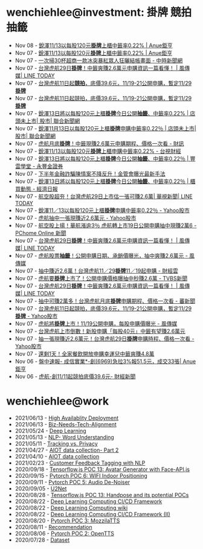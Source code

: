 # wenchiehlee@investment: 掛牌 競拍 抽籤 

<!-- rss start -->
- Nov 08 - [銳澤11/13以每股120元<b>掛牌</b>上櫃中籤率0.22% | Anue鉅亨](https://www.google.com/url?rct=j&sa=t&url=https://news.cnyes.com/news/id/5768512&ct=ga&cd=CAIyImQ1NGU5NDllMDMxY2JiY2M6Y29tLnR3OnpoLVRXOlRXOlI&usg=AOvVaw1sNGDLWvWA_GSNdo7-aR4A)
- Nov 07 - [銳澤11/13以每股120元<b>掛牌</b>上櫃中籤率0.22% | Anue鉅亨](https://www.google.com/url?rct=j&sa=t&url=https://news.cnyes.com/news/id/5768512&ct=ga&cd=CAIyIGMyMDFhNDU4NzAzY2ViODg6Y29tLnR3OnpoLVRXOlRX&usg=AOvVaw1sNGDLWvWA_GSNdo7-aR4A)
- Nov 07 - [一次掃30杯超商一款冰突暴紅眾人狂曬結帳畫面 - 中時新聞網](https://www.google.com/url?rct=j&sa=t&url=https://www.chinatimes.com/realtimenews/20241107000884-260405&ct=ga&cd=CAIyIGMyMDFhNDU4NzAzY2ViODg6Y29tLnR3OnpoLVRXOlRX&usg=AOvVaw0dzq-YoWxcL-_ArCjXvFtd)
- Nov 07 - [台灣虎航29日<b>掛牌</b>！中籤爽賺2.6萬元申購資訊一篇看懂！ | 風傳媒| LINE TODAY](https://www.google.com/url?rct=j&sa=t&url=https://today.line.me/tw/v2/article/5yWkMOy&ct=ga&cd=CAIyIGMyMDFhNDU4NzAzY2ViODg6Y29tLnR3OnpoLVRXOlRX&usg=AOvVaw3kgqeZ7iKJzxwCsRG2G86o)
- Nov 07 - [台灣虎航11日起<b>競拍</b>，底價39.6元，11/19-21公開申購，暫定11/29<b>掛牌</b>](https://www.google.com/url?rct=j&sa=t&url=https://tw.stock.yahoo.com/news/%25E5%258F%25B0%25E7%2581%25A3%25E8%2599%258E%25E8%2588%25AA11%25E6%2597%25A5%25E8%25B5%25B7%25E7%25AB%25B6%25E6%258B%258D-%25E5%25BA%2595%25E5%2583%25B939-6%25E5%2585%2583-11-19-014214769.html&ct=ga&cd=CAIyIGMyMDFhNDU4NzAzY2ViODg6Y29tLnR3OnpoLVRXOlRX&usg=AOvVaw1oI9eO895xujWFyee6E5I1)
- Nov 07 - [台灣虎航11日起競拍，底價39.6元，11/19-21公開申購，暫定11/29<b>掛牌</b>](https://www.google.com/url?rct=j&sa=t&url=https://tw.stock.yahoo.com/news/%25E5%258F%25B0%25E7%2581%25A3%25E8%2599%258E%25E8%2588%25AA11%25E6%2597%25A5%25E8%25B5%25B7%25E7%25AB%25B6%25E6%258B%258D-%25E5%25BA%2595%25E5%2583%25B939-6%25E5%2585%2583-11-19-014214769.html&ct=ga&cd=CAIyIDAyOWU0YTc5M2ViOGJkZDQ6Y29tLnR3OnpoLVRXOlRX&usg=AOvVaw1oI9eO895xujWFyee6E5I1)
- Nov 07 - [銳澤13日將以每股120元上櫃<b>掛牌</b>今日公開<b>抽籤</b>、中籤率0.22% | 店頭未上市| 股市| 聯合新聞網](https://www.google.com/url?rct=j&sa=t&url=https://udn.com/news/story/7254/8345166&ct=ga&cd=CAIyIDAyOWU0YTc5M2ViOGJkZDQ6Y29tLnR3OnpoLVRXOlRX&usg=AOvVaw1izphzxSmtfHxzSnR8khCb)
- Nov 07 - [銳澤11月13日以每股120元上櫃<b>掛牌</b>申購中籤率0.22％ | 店頭未上市| 股市| 聯合新聞網](https://www.google.com/url?rct=j&sa=t&url=https://udn.com/news/story/7254/8344871&ct=ga&cd=CAIyIDAyOWU0YTc5M2ViOGJkZDQ6Y29tLnR3OnpoLVRXOlRX&usg=AOvVaw0z6kqRC3B0QYyUHdcoa6WF)
- Nov 07 - [虎航月底<b>掛牌</b>！中籤現賺2.6萬元申購期程、價格一次看 - 財訊](https://www.google.com/url?rct=j&sa=t&url=https://www.wealth.com.tw/articles/90ee17ed-8281-416a-a0a7-e3172ae7bf18&ct=ga&cd=CAIyIDAyOWU0YTc5M2ViOGJkZDQ6Y29tLnR3OnpoLVRXOlRX&usg=AOvVaw2UrUGEk4K1c7IolHz5zwDq)
- Nov 07 - [銳澤11/13以每股120元<b>掛牌</b>上櫃申購中籤率0.22% - 台視財經](https://www.google.com/url?rct=j&sa=t&url=https://www.ttv.com.tw/finance/view/default.asp%3Fi%3D1120240717474792D838C18E4D108C68FA4031AF97706892%26from%3D587&ct=ga&cd=CAIyIDAyOWU0YTc5M2ViOGJkZDQ6Y29tLnR3OnpoLVRXOlRX&usg=AOvVaw0hTYtL3eL0WV3Tn-ax9Y71)
- Nov 07 - [銳澤13日將以每股120元上櫃<b>掛牌</b>今日公開<b>抽籤</b>、中籤率0.22％ | 豐雲學堂 - 永豐金證券](https://www.google.com/url?rct=j&sa=t&url=https://www.sinotrade.com.tw/richclub/news/672ca4c032ba0c9331611a9c&ct=ga&cd=CAIyIDAyOWU0YTc5M2ViOGJkZDQ6Y29tLnR3OnpoLVRXOlRX&usg=AOvVaw2m8iNIMjMaYtBEeD6pH3ul)
- Nov 07 - [下半年金融詐騙陳情案不降反升！金管會曝光最新手法](https://www.google.com/url?rct=j&sa=t&url=https://www.sinotrade.com.tw/richclub/news/672ca4bc32ba0c933161164e&ct=ga&cd=CAIyIDAyOWU0YTc5M2ViOGJkZDQ6Y29tLnR3OnpoLVRXOlRX&usg=AOvVaw1gqEMJiQwsQW28Yk9YrBlr)
- Nov 07 - [銳澤13日將以每股120元上櫃<b>掛牌</b>今日公開<b>抽籤</b>、中籤率0.22％ | 櫃買動態 - 經濟日報](https://www.google.com/url?rct=j&sa=t&url=https://money.udn.com/money/amp/story/11074/8345166&ct=ga&cd=CAIyIDAyOWU0YTc5M2ViOGJkZDQ6Y29tLnR3OnpoLVRXOlRX&usg=AOvVaw36uph41eMw5y78HH5Sdy12)
- Nov 07 - [航空股超夯！台灣虎航29日上市估一張可賺2.6萬| 華視新聞| LINE TODAY](https://www.google.com/url?rct=j&sa=t&url=https://today.line.me/tw/v2/article/3NW26QM&ct=ga&cd=CAIyIGMyMDFhNDU4NzAzY2ViODg6Y29tLnR3OnpoLVRXOlRX&usg=AOvVaw3VJ-lcZh6KKNTL3g9_yo1R)
- Nov 07 - [銳澤11／13以每股120元上櫃<b>掛牌</b>申購中籤率0.22％ - Yahoo股市](https://www.google.com/url?rct=j&sa=t&url=https://tw.stock.yahoo.com/news/%25E9%258A%25B3%25E6%25BE%25A411-13%25E4%25BB%25A5%25E6%25AF%258F%25E8%2582%25A1120%25E5%2585%2583%25E4%25B8%258A%25E6%25AB%2583%25E6%258E%259B%25E7%2589%258C-%25E7%2594%25B3%25E8%25B3%25BC%25E4%25B8%25AD%25E7%25B1%25A4%25E7%258E%25870-22-083107081.html&ct=ga&cd=CAIyIDAyOWU0YTc5M2ViOGJkZDQ6Y29tLnR3OnpoLVRXOlRX&usg=AOvVaw2ifxQXY7Vwb7YNm1huX3GH)
- Nov 07 - [虎航抽中一張現賺近2.6萬元 - Yahoo股市](https://www.google.com/url?rct=j&sa=t&url=https://tw.stock.yahoo.com/news/%25E8%2599%258E%25E8%2588%25AA-%25E6%258A%25BD%25E4%25B8%25AD-%25E5%25BC%25B5%25E7%258F%25BE%25E8%25B3%25BA%25E8%25BF%25912-6%25E8%2590%25AC%25E5%2585%2583-201000399.html&ct=ga&cd=CAIyIGMyMDFhNDU4NzAzY2ViODg6Y29tLnR3OnpoLVRXOlRX&usg=AOvVaw3ObOtx31-QcFct9Y_m0caG)
- Nov 07 - [航空股上揚！華航漲逾3％ 虎航轉上市19日公開申購抽中現賺2萬6 - PChome Online 新聞](https://www.google.com/url?rct=j&sa=t&url=https://news.pchome.com.tw/finance/crwant/20241107/index-73096565651134316003.html&ct=ga&cd=CAIyIGMyMDFhNDU4NzAzY2ViODg6Y29tLnR3OnpoLVRXOlRX&usg=AOvVaw0-OCKypIzxmBVkurFwYa-_)
- Nov 07 - [台灣虎航29日<b>掛牌</b>！中籤爽賺2.6萬元申購資訊一篇看懂！ | 風傳媒| LINE TODAY](https://www.google.com/url?rct=j&sa=t&url=https://today.line.me/tw/v2/article/5yWkMOy&ct=ga&cd=CAIyIDAyOWU0YTc5M2ViOGJkZDQ6Y29tLnR3OnpoLVRXOlRX&usg=AOvVaw3kgqeZ7iKJzxwCsRG2G86o)
- Nov 07 - [虎航股票<b>抽籤</b>！公開申購日期、承銷價曝光，抽中爽賺2.6萬元 - 風傳媒](https://www.google.com/url?rct=j&sa=t&url=https://www.storm.mg/lifestyle/5268937&ct=ga&cd=CAIyIDAyOWU0YTc5M2ViOGJkZDQ6Y29tLnR3OnpoLVRXOlRX&usg=AOvVaw2f-fdQA7PTp-Ci4FGGi1CM)
- Nov 07 - [抽中賺近2.6萬！台灣虎航11／29<b>掛牌</b>11／19起申購 - 財經雲](https://www.google.com/url?rct=j&sa=t&url=https://finance.ettoday.net/news/2849919&ct=ga&cd=CAIyImQ1NGU5NDllMDMxY2JiY2M6Y29tLnR3OnpoLVRXOlRXOlI&usg=AOvVaw2zayQDQ_HcvnGhank6IRJm)
- Nov 07 - [虎航要<b>掛牌</b>上市了！公開申購價格曝抽中秒賺2.6萬 - TVBS新聞](https://www.google.com/url?rct=j&sa=t&url=https://news.tvbs.com.tw/life/2677222&ct=ga&cd=CAIyImQ1NGU5NDllMDMxY2JiY2M6Y29tLnR3OnpoLVRXOlRXOlI&usg=AOvVaw2YShw-6pPfTud4qT5QV9HG)
- Nov 07 - [台灣虎航29日<b>掛牌</b>！中籤爽賺2.6萬元申購資訊一篇看懂！ | 風傳媒| LINE TODAY](https://www.google.com/url?rct=j&sa=t&url=https://today.line.me/tw/v2/article/5yWkMOy&ct=ga&cd=CAIyImQ1NGU5NDllMDMxY2JiY2M6Y29tLnR3OnpoLVRXOlRXOlI&usg=AOvVaw3kgqeZ7iKJzxwCsRG2G86o)
- Nov 07 - [抽中可賺2萬多！台灣虎航月底<b>掛牌</b>申購期程、價格一次看 - 蕃新聞](https://www.google.com/url?rct=j&sa=t&url=https://n.yam.com/Article/20241106172872&ct=ga&cd=CAIyImQ1NGU5NDllMDMxY2JiY2M6Y29tLnR3OnpoLVRXOlRXOlI&usg=AOvVaw3abMphykSFkxhfMzEWoMY2)
- Nov 07 - [台灣虎航11日起競拍，底價39.6元，11/19-21公開申購，暫定11/29<b>掛牌</b> - Yahoo股市](https://www.google.com/url?rct=j&sa=t&url=https://tw.stock.yahoo.com/news/%25E5%258F%25B0%25E7%2581%25A3%25E8%2599%258E%25E8%2588%25AA11%25E6%2597%25A5%25E8%25B5%25B7%25E7%25AB%25B6%25E6%258B%258D-%25E5%25BA%2595%25E5%2583%25B939-6%25E5%2585%2583-11-19-014214769.html&ct=ga&cd=CAIyImQ1NGU5NDllMDMxY2JiY2M6Y29tLnR3OnpoLVRXOlRXOlI&usg=AOvVaw1oI9eO895xujWFyee6E5I1)
- Nov 07 - [虎航將<b>掛牌</b>上市！11/19公開申購，每股申購價曝光 - 風傳媒](https://www.google.com/url?rct=j&sa=t&url=https://www.storm.mg/lifestyle/5268937&ct=ga&cd=CAIyIGMyMDFhNDU4NzAzY2ViODg6Y29tLnR3OnpoLVRXOlRX&usg=AOvVaw2f-fdQA7PTp-Ci4FGGi1CM)
- Nov 07 - [台灣虎航上市倒數！新股申購「每股40元」中籤有望賺2.6萬元](https://www.google.com/url?rct=j&sa=t&url=https://www.ftnn.com.tw/news/333323&ct=ga&cd=CAIyImQ1NGU5NDllMDMxY2JiY2M6Y29tLnR3OnpoLVRXOlRXOlI&usg=AOvVaw3WHiX23IYyZ9ikZKGGMm3M)
- Nov 07 - [抽一張現賺近2.6萬元！台灣虎航29日<b>掛牌</b>申購時程、價格一次看 - Yahoo股市](https://www.google.com/url?rct=j&sa=t&url=https://tw.stock.yahoo.com/news/%25E6%258A%25BD-%25E5%25BC%25B5%25E7%258F%25BE%25E8%25B3%25BA%25E8%25BF%25912-6%25E8%2590%25AC%25E5%2585%2583-%25E5%258F%25B0%25E7%2581%25A3%25E8%2599%258E%25E8%2588%25AA29%25E6%2597%25A5%25E6%258E%259B%25E7%2589%258C-%25E7%2594%25B3%25E8%25B3%25BC%25E6%2599%2582%25E7%25A8%258B-121101446.html&ct=ga&cd=CAIyImQ1NGU5NDllMDMxY2JiY2M6Y29tLnR3OnpoLVRXOlRXOlI&usg=AOvVaw2GL8kxM47QMsJExaV-B_r3)
- Nov 07 - [還剩1天！全家餐飲開放申購幸運兒中籤爽賺4.8萬](https://www.google.com/url?rct=j&sa=t&url=https://tw.news.yahoo.com/%25E9%2582%2584%25E5%2589%25A91%25E5%25A4%25A9-%25E5%2585%25A8%25E5%25AE%25B6%25E9%25A4%2590%25E9%25A3%25B2%25E9%2596%258B%25E6%2594%25BE%25E7%2594%25B3%25E8%25B3%25BC-%25E5%25B9%25B8%25E9%2581%258B%25E5%2585%2592%25E4%25B8%25AD%25E7%25B1%25A4%25E7%2588%25BD%25E8%25B3%25BA4-8%25E8%2590%25AC-151200918.html&ct=ga&cd=CAIyIDAyOWU0YTc5M2ViOGJkZDQ6Y29tLnR3OnpoLVRXOlRX&usg=AOvVaw0mnZzG7IDGpkvK7eWERcx1)
- Nov 06 - [盤中速報- 成信實業*-創(6969)急拉3%報51.5元，成交33張| Anue鉅亨](https://www.google.com/url?rct=j&sa=t&url=https://news.cnyes.com/news/id/5765214&ct=ga&cd=CAIyImQ1NGU5NDllMDMxY2JiY2M6Y29tLnR3OnpoLVRXOlRXOlI&usg=AOvVaw1lmZ0wgeo_a-s2c5bRzjro)
- Nov 06 - [虎航-創11/11起競拍底價39.6元- 財經新聞](https://www.google.com/url?rct=j&sa=t&url=https://news.pchome.com.tw/finance/idn/20241106/index-73088825218532224003.html&ct=ga&cd=CAIyImQ1NGU5NDllMDMxY2JiY2M6Y29tLnR3OnpoLVRXOlRXOlI&usg=AOvVaw0jjdVXbQ9ktjBjnJKsOwzo)
<!-- rss end -->

# wenchiehlee@work
<!-- _feed1_ start -->
- 2021/06/13 - [High Availablity Deployment](https://wenchiehlee.github.io/mkdocs/blog/2021/06/high-availablity-deployment/)
- 2021/06/13 - [Biz-Needs-Tech-Alignment](https://wenchiehlee.github.io/mkdocs/blog/2021/06/biz-needs-tech-alignment/)
- 2021/05/24 - [Deep Learning](https://wenchiehlee.github.io/mkdocs/blog/2021/05/deep-learning/)
- 2021/05/13 - [NLP- Word Understanding](https://wenchiehlee.github.io/mkdocs/blog/2021/05/nlp--word-understanding/)
- 2021/05/11 - [Tracking vs. Privacy](https://wenchiehlee.github.io/mkdocs/blog/2021/05/tracking-vs-privacy/)
- 2021/04/27 - [AIOT data collection- Part 2](https://wenchiehlee.github.io/mkdocs/blog/2021/04/aiot-data-collection--part-2/)
- 2021/04/10 - [AIOT data collection](https://wenchiehlee.github.io/mkdocs/blog/2021/04/aiot-data-collection/)
- 2021/02/23 - [Customer Feedback Tagging with NLP](https://wenchiehlee.github.io/mkdocs/blog/2021/02/customer-feedback-tagging-with-nlp/)
- 2020/09/18 - [Tensorflow.js POC 13: Avatar Generator with Face-API.js](https://wenchiehlee.github.io/mkdocs/blog/2020/09/tensorflowjs-poc-13-avatar-generator-with-face-apijs/)
- 2020/09/15 - [Pytorch POC 6: WIFI Indoor Positioning](https://wenchiehlee.github.io/mkdocs/blog/2020/09/pytorch-poc-6-wifi-indoor-positioning/)
- 2020/09/11 - [Pytorch POC 5: Audio De-Noiser](https://wenchiehlee.github.io/mkdocs/blog/2020/09/pytorch-poc-5-audio-de-noiser/)
- 2020/09/05 - [U2Net](https://wenchiehlee.github.io/mkdocs/blog/2020/09/u2net/)
- 2020/08/28 - [Tensorflow.js POC 13: Handpose and its potential POCs](https://wenchiehlee.github.io/mkdocs/blog/2020/08/tensorflowjs-poc-13-handpose-and-its-potential-pocs/)
- 2020/08/22 - [Deep Learning Computing CI/CD Framework](https://wenchiehlee.github.io/mkdocs/blog/2020/08/deep-learning-computing-cicd-framework/)
- 2020/08/22 - [Deep Learning Computing wiki](https://wenchiehlee.github.io/mkdocs/blog/2020/08/deep-learning-computing-wiki/)
- 2020/08/22 - [Deep Learning Computing CI/CD Framework (II)](https://wenchiehlee.github.io/mkdocs/blog/2020/08/deep-learning-computing-cicd-framework-ii/)
- 2020/08/20 - [Pytorch POC 3: MozzilaTTS](https://wenchiehlee.github.io/mkdocs/blog/2020/08/pytorch-poc-3-mozzilatts/)
- 2020/08/11 - [Recommendation](https://wenchiehlee.github.io/mkdocs/blog/2020/08/recommendation/)
- 2020/08/06 - [Pytorch POC 2: OpenTTS](https://wenchiehlee.github.io/mkdocs/blog/2020/08/pytorch-poc-2-opentts/)
- 2020/07/28 - [Dataset](https://wenchiehlee.github.io/mkdocs/blog/2020/07/dataset/)
<!-- _feed1_ end -->
